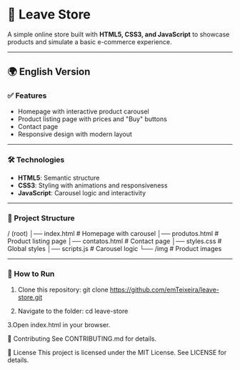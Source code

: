 # 🛒 Leave Store

A simple online store built with **HTML5, CSS3, and JavaScript** to showcase products and simulate a basic e-commerce experience.

---

## 🌍 English Version

### ✅ Features
- Homepage with interactive product carousel
- Product listing page with prices and "Buy" buttons
- Contact page
- Responsive design with modern layout

---

### 🛠 Technologies
- **HTML5**: Semantic structure
- **CSS3**: Styling with animations and responsiveness
- **JavaScript**: Carousel logic and interactivity

---

### 📂 Project Structure
/ (root)
│── index.html # Homepage with carousel
│── produtos.html # Product listing page
│── contatos.html # Contact page
│── styles.css # Global styles
│── scripts.js # Carousel logic
└── /img # Product images

---

### 🚀 How to Run
1. Clone this repository:
   git clone https://github.com/emTeixeira/leave-store.git

2. Navigate to the folder:
    cd leave-store

3.Open index.html in your browser.

🤝 Contributing
See CONTRIBUTING.md for details.

📄 License
This project is licensed under the MIT License. See LICENSE for details.
